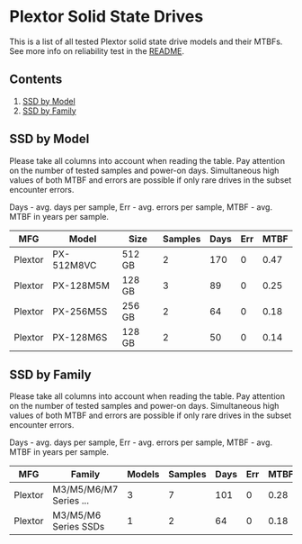 Plextor Solid State Drives
==========================

This is a list of all tested Plextor solid state drive models and their MTBFs. See
more info on reliability test in the [README](https://github.com/bsdhw/SMART).

Contents
--------

1. [ SSD by Model  ](#ssd-by-model)
2. [ SSD by Family ](#ssd-by-family)

SSD by Model
------------

Please take all columns into account when reading the table. Pay attention on the
number of tested samples and power-on days. Simultaneous high values of both MTBF
and errors are possible if only rare drives in the subset encounter errors.

Days - avg. days per sample,
Err  - avg. errors per sample,
MTBF - avg. MTBF in years per sample.

| MFG       | Model              | Size   | Samples | Days  | Err   | MTBF |
|-----------|--------------------|--------|---------|-------|-------|------|
| Plextor   | PX-512M8VC         | 512 GB | 2       | 170   | 0     | 0.47   |
| Plextor   | PX-128M5M          | 128 GB | 3       | 89    | 0     | 0.25   |
| Plextor   | PX-256M5S          | 256 GB | 2       | 64    | 0     | 0.18   |
| Plextor   | PX-128M6S          | 128 GB | 2       | 50    | 0     | 0.14   |

SSD by Family
-------------

Please take all columns into account when reading the table. Pay attention on the
number of tested samples and power-on days. Simultaneous high values of both MTBF
and errors are possible if only rare drives in the subset encounter errors.

Days - avg. days per sample,
Err  - avg. errors per sample,
MTBF - avg. MTBF in years per sample.

| MFG       | Family                 | Models | Samples | Days  | Err   | MTBF |
|-----------|------------------------|--------|---------|-------|-------|------|
| Plextor   | M3/M5/M6/M7 Series ... | 3      | 7       | 101   | 0     | 0.28   |
| Plextor   | M3/M5/M6 Series SSDs   | 1      | 2       | 64    | 0     | 0.18   |
